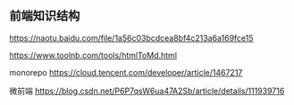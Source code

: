 ## 前端知识结构

https://naotu.baidu.com/file/1a56c03bcdcea8bf4c213a6a169fce15

https://www.toolnb.com/tools/htmlToMd.html

monorepo
https://cloud.tencent.com/developer/article/1467217

微前端
https://blog.csdn.net/P6P7qsW6ua47A2Sb/article/details/111939716